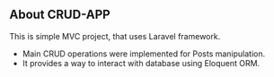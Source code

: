 ## About CRUD-APP

This is simple MVC project, that uses Laravel framework.

* Main CRUD operations were implemented for Posts manipulation.
* It provides a way to interact with database using Eloquent ORM.